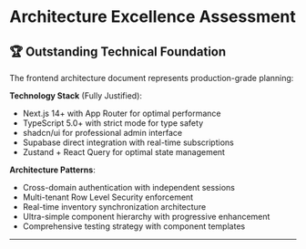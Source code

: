 # Architecture Excellence Assessment

## 🏆 Outstanding Technical Foundation

The frontend architecture document represents production-grade planning:

**Technology Stack** (Fully Justified):

- Next.js 14+ with App Router for optimal performance
- TypeScript 5.0+ with strict mode for type safety
- shadcn/ui for professional admin interface
- Supabase direct integration with real-time subscriptions
- Zustand + React Query for optimal state management

**Architecture Patterns**:

- Cross-domain authentication with independent sessions
- Multi-tenant Row Level Security enforcement
- Real-time inventory synchronization architecture
- Ultra-simple component hierarchy with progressive enhancement
- Comprehensive testing strategy with component templates

---
